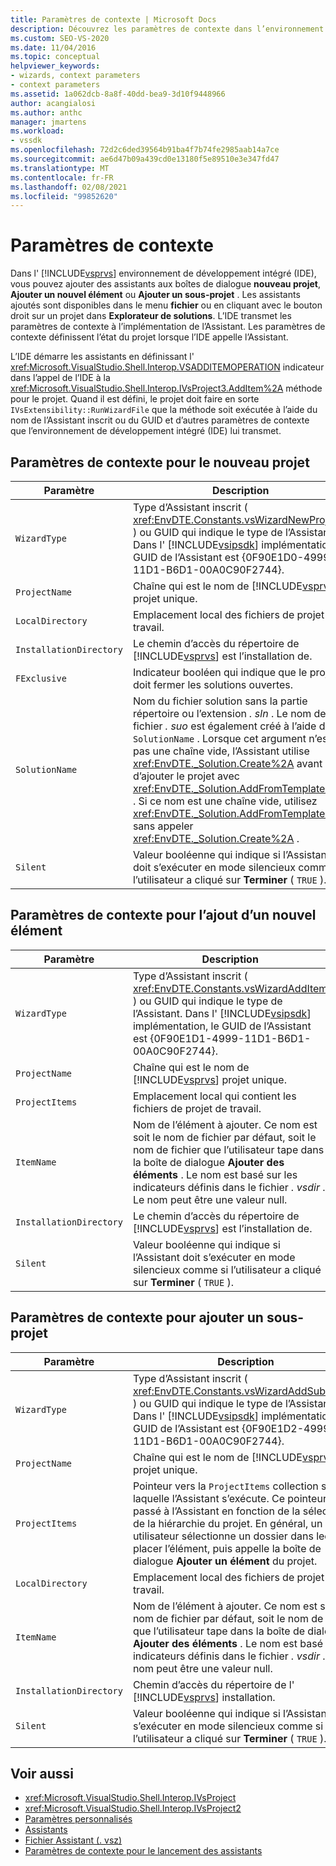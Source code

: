 ```yaml
---
title: Paramètres de contexte | Microsoft Docs
description: Découvrez les paramètres de contexte dans l’environnement de développement intégré (IDE) de Visual Studio qui définissent l’état d’un projet lorsque vous ajoutez ou implémentez un Assistant.
ms.custom: SEO-VS-2020
ms.date: 11/04/2016
ms.topic: conceptual
helpviewer_keywords:
- wizards, context parameters
- context parameters
ms.assetid: 1a062dcb-8a8f-40dd-bea9-3d10f9448966
author: acangialosi
ms.author: anthc
manager: jmartens
ms.workload:
- vssdk
ms.openlocfilehash: 72d2c6ded39564b91ba4f7b74fe2985aab14a7ce
ms.sourcegitcommit: ae6d47b09a439cd0e13180f5e89510e3e347fd47
ms.translationtype: MT
ms.contentlocale: fr-FR
ms.lasthandoff: 02/08/2021
ms.locfileid: "99852620"
---
```

# <a name="context-parameters"></a>Paramètres de contexte
Dans l' [!INCLUDE[vsprvs](../../code-quality/includes/vsprvs_md.md)] environnement de développement intégré (IDE), vous pouvez ajouter des assistants aux boîtes de dialogue **nouveau projet**, **Ajouter un nouvel élément** ou **Ajouter un sous-projet** . Les assistants ajoutés sont disponibles dans le menu **fichier** ou en cliquant avec le bouton droit sur un projet dans **Explorateur de solutions**. L’IDE transmet les paramètres de contexte à l’implémentation de l’Assistant. Les paramètres de contexte définissent l’état du projet lorsque l’IDE appelle l’Assistant.

 L’IDE démarre les assistants en définissant l' <xref:Microsoft.VisualStudio.Shell.Interop.VSADDITEMOPERATION> indicateur dans l’appel de l’IDE à la <xref:Microsoft.VisualStudio.Shell.Interop.IVsProject3.AddItem%2A> méthode pour le projet. Quand il est défini, le projet doit faire en sorte `IVsExtensibility::RunWizardFile` que la méthode soit exécutée à l’aide du nom de l’Assistant inscrit ou du GUID et d’autres paramètres de contexte que l’environnement de développement intégré (IDE) lui transmet.

## <a name="context-parameters-for-new-project"></a>Paramètres de contexte pour le nouveau projet

| Paramètre | Description |
|-------------------------| - |
| `WizardType` | Type d’Assistant inscrit ( <xref:EnvDTE.Constants.vsWizardNewProject> ) ou GUID qui indique le type de l’Assistant. Dans l' [!INCLUDE[vsipsdk](../../extensibility/includes/vsipsdk_md.md)] implémentation, le GUID de l’Assistant est {0F90E1D0-4999-11D1-B6D1-00A0C90F2744}. |
| `ProjectName` | Chaîne qui est le nom de [!INCLUDE[vsprvs](../../code-quality/includes/vsprvs_md.md)] projet unique. |
| `LocalDirectory` | Emplacement local des fichiers de projet de travail. |
| `InstallationDirectory` | Le chemin d’accès du répertoire de [!INCLUDE[vsprvs](../../code-quality/includes/vsprvs_md.md)] est l’installation de. |
| `FExclusive` | Indicateur booléen qui indique que le projet doit fermer les solutions ouvertes. |
| `SolutionName` | Nom du fichier solution sans la partie répertoire ou l’extension *. sln* . Le nom de fichier *. suo* est également créé à l’aide de `SolutionName` . Lorsque cet argument n’est pas une chaîne vide, l’Assistant utilise <xref:EnvDTE._Solution.Create%2A> avant d’ajouter le projet avec <xref:EnvDTE._Solution.AddFromTemplate%2A> . Si ce nom est une chaîne vide, utilisez <xref:EnvDTE._Solution.AddFromTemplate%2A> sans appeler <xref:EnvDTE._Solution.Create%2A> . |
| `Silent` | Valeur booléenne qui indique si l’Assistant doit s’exécuter en mode silencieux comme si l’utilisateur a cliqué sur **Terminer** ( `TRUE` ). |

## <a name="context-parameters-for-add-new-item"></a>Paramètres de contexte pour l’ajout d’un nouvel élément

| Paramètre | Description |
|-------------------------| - |
| `WizardType` | Type d’Assistant inscrit ( <xref:EnvDTE.Constants.vsWizardAddItem> ) ou GUID qui indique le type de l’Assistant. Dans l' [!INCLUDE[vsipsdk](../../extensibility/includes/vsipsdk_md.md)] implémentation, le GUID de l’Assistant est {0F90E1D1-4999-11D1-B6D1-00A0C90F2744}. |
| `ProjectName` | Chaîne qui est le nom de [!INCLUDE[vsprvs](../../code-quality/includes/vsprvs_md.md)] projet unique. |
| `ProjectItems` | Emplacement local qui contient les fichiers de projet de travail. |
| `ItemName` | Nom de l’élément à ajouter. Ce nom est soit le nom de fichier par défaut, soit le nom de fichier que l’utilisateur tape dans la boîte de dialogue **Ajouter des éléments** . Le nom est basé sur les indicateurs définis dans le fichier *. vsdir* . Le nom peut être une valeur null. |
| `InstallationDirectory` | Le chemin d’accès du répertoire de [!INCLUDE[vsprvs](../../code-quality/includes/vsprvs_md.md)] est l’installation de. |
| `Silent` | Valeur booléenne qui indique si l’Assistant doit s’exécuter en mode silencieux comme si l’utilisateur a cliqué sur **Terminer** ( `TRUE` ). |

## <a name="context-parameters-for-add-sub-project"></a>Paramètres de contexte pour ajouter un sous-projet

| Paramètre | Description |
|-------------------------| - |
| `WizardType` | Type d’Assistant inscrit ( <xref:EnvDTE.Constants.vsWizardAddSubProject> ) ou GUID qui indique le type de l’Assistant. Dans l' [!INCLUDE[vsipsdk](../../extensibility/includes/vsipsdk_md.md)] implémentation, le GUID de l’Assistant est {0F90E1D2-4999-11D1-B6D1-00A0C90F2744}. |
| `ProjectName` | Chaîne qui est le nom de [!INCLUDE[vsprvs](../../code-quality/includes/vsprvs_md.md)] projet unique. |
| `ProjectItems` | Pointeur vers la `ProjectItems` collection sur laquelle l’Assistant s’exécute. Ce pointeur est passé à l’Assistant en fonction de la sélection de la hiérarchie du projet. En général, un utilisateur sélectionne un dossier dans lequel placer l’élément, puis appelle la boîte de dialogue **Ajouter un élément** du projet. |
| `LocalDirectory` | Emplacement local des fichiers de projet de travail. |
| `ItemName` | Nom de l’élément à ajouter. Ce nom est soit le nom de fichier par défaut, soit le nom de fichier que l’utilisateur tape dans la boîte de dialogue **Ajouter des éléments** . Le nom est basé sur les indicateurs définis dans le fichier *. vsdir* . Le nom peut être une valeur null. |
| `InstallationDirectory` | Chemin d’accès du répertoire de l' [!INCLUDE[vsprvs](../../code-quality/includes/vsprvs_md.md)] installation. |
| `Silent` | Valeur booléenne qui indique si l’Assistant doit s’exécuter en mode silencieux comme si l’utilisateur a cliqué sur **Terminer** ( `TRUE` ). |

## <a name="see-also"></a>Voir aussi
- <xref:Microsoft.VisualStudio.Shell.Interop.IVsProject>
- <xref:Microsoft.VisualStudio.Shell.Interop.IVsProject2>
- [Paramètres personnalisés](../../extensibility/internals/custom-parameters.md)
- [Assistants](../../extensibility/internals/wizards.md)
- [Fichier Assistant (. vsz)](../../extensibility/internals/wizard-dot-vsz-file.md)
- [Paramètres de contexte pour le lancement des assistants](/previous-versions/tz690efs(v=vs.140))